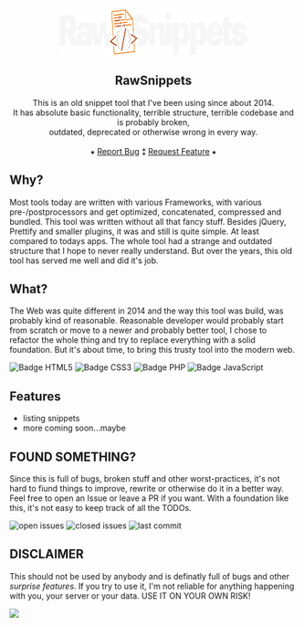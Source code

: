 <div align="center">
  <a href="https://github.com/rawsta/RawSnippets">
    <img src="https://github.com/rawsta/RawSnippets/blob/main/assets/svg/RawSnippets.svg" alt="RawSnippets Logo" width="330" height="80">
  </a>

<h2 align="center">RawSnippets</h2>

  <p align="center">
    This is an old snippet tool that I've been using since about 2014.<br />
It has absolute basic functionality, terrible structure, terrible codebase and is probably broken,<br />
outdated, deprecated or otherwise wrong in every way.
    <br />
    <br />
    &#8277;
    <a href="https://github.com/rawsta/RawSnippets/issues">Report Bug</a>
    &#8273;
    <a href="https://github.com/rawsta/RawSnippets/issues">Request Feature</a>
    &#8277;
  </p>
</div>

## Why?

Most tools today are written with various Frameworks, with various pre-/postprocessors and get optimized, concatenated, compressed and bundled.
This tool was written without all that fancy stuff.
Besides jQuery, Prettify and smaller plugins, it was and still is quite simple. At least compared to todays apps.
The whole tool had a strange and outdated structure that I hope to never really understand.
But over the years, this old tool has served me well and did it's job.

## What?

The Web was quite different in 2014 and the way this tool was build, was probably kind of reasonable.
Reasonable developer would probably start from scratch or move to a newer and probably better tool, I chose to refactor the whole thing and try to replace everything with a solid foundation.
But it's about time, to bring this trusty tool into the modern web.

![Badge HTML5](https://img.shields.io/badge/HTML5-E34F26?style=for-the-badge&logo=html5&logoColor=white) ![Badge CSS3](https://img.shields.io/badge/CSS3-1572B6?style=for-the-badge&logo=css3&logoColor=white) ![Badge PHP](https://img.shields.io/badge/PHP_%5E7.2-777BB4?style=for-the-badge&logo=php&logoColor=white) ![Badge JavaScript](https://img.shields.io/badge/JavaScript-F7DF1E?style=for-the-badge&logo=javascript&logoColor=black)

## Features

 * listing snippets
 * more coming soon...maybe

## FOUND SOMETHING?

Since this is full of bugs, broken stuff and other worst-practices, it's not hard to fiund things to improve, rewrite or otherwise do it in a better way. Feel free to open an Issue or leave a PR if you want. With a foundation like this, it's not easy to keep track of all the TODOs.

![open issues](https://img.shields.io/github/issues-raw/rawsta/RawSnippets?style=for-the-badge&logo=github) ![closed issues](https://img.shields.io/github/issues-closed-raw/rawsta/RawSnippets?style=for-the-badge&logo=github) ![last commit](https://img.shields.io/github/last-commit/rawsta/rawsnippets?style=for-the-badge&logo=github)

## DISCLAIMER

This should not be used by anybody and is definatly full of bugs and other *surprise features*.
If you try to use it, I'm not reliable for anything happening with you, your server or your data.
USE IT ON YOUR OWN RISK!

 <a href="LICENSE"><img src="https://img.shields.io/badge/License-GPLv3-yellow.svg?style=for-the-badge"></a>
